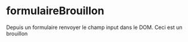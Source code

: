 # formulaireBrouillon
Depuis un formulaire renvoyer le champ input dans le DOM. Ceci est un brouillon
